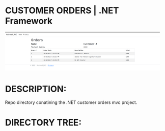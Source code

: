 # CUSTOMER ORDERS | .NET Framework

![CUSTOMER ORDERS](./orders-screen.png?raw=true)

# DESCRIPTION:
Repo directory conatining the .NET customer orders mvc project. 

# DIRECTORY TREE:
